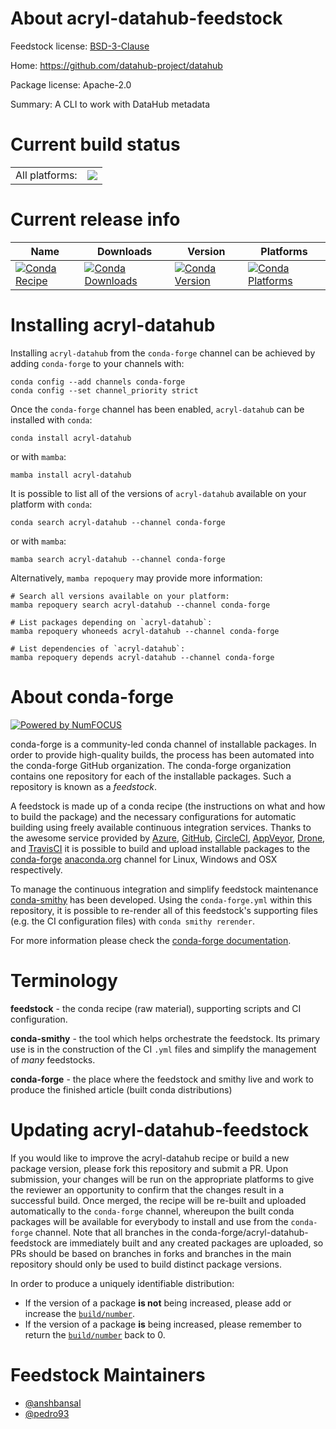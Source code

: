 About acryl-datahub-feedstock
=============================

Feedstock license: [BSD-3-Clause](https://github.com/conda-forge/acryl-datahub-feedstock/blob/main/LICENSE.txt)

Home: https://github.com/datahub-project/datahub

Package license: Apache-2.0

Summary: A CLI to work with DataHub metadata

Current build status
====================


<table><tr><td>All platforms:</td>
    <td>
      <a href="https://dev.azure.com/conda-forge/feedstock-builds/_build/latest?definitionId=24802&branchName=main">
        <img src="https://dev.azure.com/conda-forge/feedstock-builds/_apis/build/status/acryl-datahub-feedstock?branchName=main">
      </a>
    </td>
  </tr>
</table>

Current release info
====================

| Name | Downloads | Version | Platforms |
| --- | --- | --- | --- |
| [![Conda Recipe](https://img.shields.io/badge/recipe-acryl--datahub-green.svg)](https://anaconda.org/conda-forge/acryl-datahub) | [![Conda Downloads](https://img.shields.io/conda/dn/conda-forge/acryl-datahub.svg)](https://anaconda.org/conda-forge/acryl-datahub) | [![Conda Version](https://img.shields.io/conda/vn/conda-forge/acryl-datahub.svg)](https://anaconda.org/conda-forge/acryl-datahub) | [![Conda Platforms](https://img.shields.io/conda/pn/conda-forge/acryl-datahub.svg)](https://anaconda.org/conda-forge/acryl-datahub) |

Installing acryl-datahub
========================

Installing `acryl-datahub` from the `conda-forge` channel can be achieved by adding `conda-forge` to your channels with:

```
conda config --add channels conda-forge
conda config --set channel_priority strict
```

Once the `conda-forge` channel has been enabled, `acryl-datahub` can be installed with `conda`:

```
conda install acryl-datahub
```

or with `mamba`:

```
mamba install acryl-datahub
```

It is possible to list all of the versions of `acryl-datahub` available on your platform with `conda`:

```
conda search acryl-datahub --channel conda-forge
```

or with `mamba`:

```
mamba search acryl-datahub --channel conda-forge
```

Alternatively, `mamba repoquery` may provide more information:

```
# Search all versions available on your platform:
mamba repoquery search acryl-datahub --channel conda-forge

# List packages depending on `acryl-datahub`:
mamba repoquery whoneeds acryl-datahub --channel conda-forge

# List dependencies of `acryl-datahub`:
mamba repoquery depends acryl-datahub --channel conda-forge
```


About conda-forge
=================

[![Powered by
NumFOCUS](https://img.shields.io/badge/powered%20by-NumFOCUS-orange.svg?style=flat&colorA=E1523D&colorB=007D8A)](https://numfocus.org)

conda-forge is a community-led conda channel of installable packages.
In order to provide high-quality builds, the process has been automated into the
conda-forge GitHub organization. The conda-forge organization contains one repository
for each of the installable packages. Such a repository is known as a *feedstock*.

A feedstock is made up of a conda recipe (the instructions on what and how to build
the package) and the necessary configurations for automatic building using freely
available continuous integration services. Thanks to the awesome service provided by
[Azure](https://azure.microsoft.com/en-us/services/devops/), [GitHub](https://github.com/),
[CircleCI](https://circleci.com/), [AppVeyor](https://www.appveyor.com/),
[Drone](https://cloud.drone.io/welcome), and [TravisCI](https://travis-ci.com/)
it is possible to build and upload installable packages to the
[conda-forge](https://anaconda.org/conda-forge) [anaconda.org](https://anaconda.org/)
channel for Linux, Windows and OSX respectively.

To manage the continuous integration and simplify feedstock maintenance
[conda-smithy](https://github.com/conda-forge/conda-smithy) has been developed.
Using the ``conda-forge.yml`` within this repository, it is possible to re-render all of
this feedstock's supporting files (e.g. the CI configuration files) with ``conda smithy rerender``.

For more information please check the [conda-forge documentation](https://conda-forge.org/docs/).

Terminology
===========

**feedstock** - the conda recipe (raw material), supporting scripts and CI configuration.

**conda-smithy** - the tool which helps orchestrate the feedstock.
                   Its primary use is in the construction of the CI ``.yml`` files
                   and simplify the management of *many* feedstocks.

**conda-forge** - the place where the feedstock and smithy live and work to
                  produce the finished article (built conda distributions)


Updating acryl-datahub-feedstock
================================

If you would like to improve the acryl-datahub recipe or build a new
package version, please fork this repository and submit a PR. Upon submission,
your changes will be run on the appropriate platforms to give the reviewer an
opportunity to confirm that the changes result in a successful build. Once
merged, the recipe will be re-built and uploaded automatically to the
`conda-forge` channel, whereupon the built conda packages will be available for
everybody to install and use from the `conda-forge` channel.
Note that all branches in the conda-forge/acryl-datahub-feedstock are
immediately built and any created packages are uploaded, so PRs should be based
on branches in forks and branches in the main repository should only be used to
build distinct package versions.

In order to produce a uniquely identifiable distribution:
 * If the version of a package **is not** being increased, please add or increase
   the [``build/number``](https://docs.conda.io/projects/conda-build/en/latest/resources/define-metadata.html#build-number-and-string).
 * If the version of a package **is** being increased, please remember to return
   the [``build/number``](https://docs.conda.io/projects/conda-build/en/latest/resources/define-metadata.html#build-number-and-string)
   back to 0.

Feedstock Maintainers
=====================

* [@anshbansal](https://github.com/anshbansal/)
* [@pedro93](https://github.com/pedro93/)

